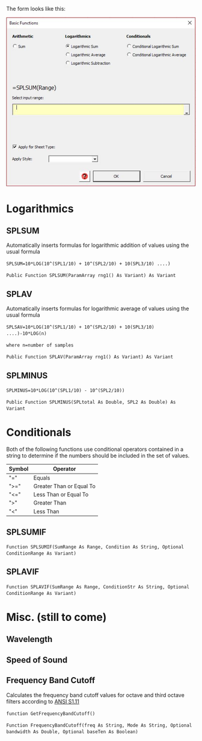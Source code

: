 The form looks like this:

![Basics Form](https://github.com/Moosevellous/Trace/blob/master/img/frmBasics.jpg)

# Logarithmics

## SPLSUM

Automatically inserts formulas for logarithmic addition of values using the usual formula

`SPLSUM=10*LOG(10^(SPL1/10) + 10^(SPL2/10) + 10(SPL3/10) ....)`

`Public Function SPLSUM(ParamArray rng1() As Variant) As Variant`

## SPLAV

Automatically inserts formulas for logarithmic average of values using the usual formula

`SPLSAV=10*LOG(10^(SPL1/10) + 10^(SPL2/10) + 10(SPL3/10) ....)-10*LOG(n)`

`where n=number of samples`

`Public Function SPLAV(ParamArray rng1() As Variant) As Variant`

## SPLMINUS

`SPLMINUS=10*LOG(10^(SPL1/10) - 10^(SPL2/10))`

`Public Function SPLMINUS(SPLtotal As Double, SPL2 As Double) As Variant`

# Conditionals

Both of the following functions use conditional operators contained in a string to determine if the numbers should be included in the set of values. 

| Symbol | Operator |
| --- | --- |
| "=" | Equals |
| ">=" | Greater Than or Equal To | 
| "<=" | Less Than or Equal To | 
| ">" | Greater Than | 
| "<" | Less Than | 

## SPLSUMIF

`Function SPLSUMIF(SumRange As Range, Condition As String, Optional ConditionRange As Variant)`

## SPLAVIF

`Function SPLAVIF(SumRange As Range, ConditionStr As String, Optional ConditionRange As Variant)`

# Misc. (still to come)

## Wavelength

## Speed of Sound

## Frequency Band Cutoff

Calculates the frequency band cutoff values for octave and third octave filters according to [ANSI S1.11](https://law.resource.org/pub/us/cfr/ibr/002/ansi.s1.11.2004.pdf)

`function GetFrequencyBandCutoff()`

`Function FrequencyBandCutoff(freq As String, Mode As String, Optional bandwidth As Double, Optional baseTen As Boolean)`
